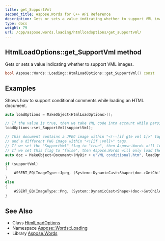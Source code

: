 ```yaml
---
title: get_SupportVml
second_title: Aspose.Words for C++ API Reference
description: Gets or sets a value indicating whether to support VML images.
type: docs
weight: 79
url: /cpp/aspose.words.loading/htmlloadoptions/get_supportvml/
---
```

## HtmlLoadOptions::get_SupportVml method


Gets or sets a value indicating whether to support VML images.

```cpp
bool Aspose::Words::Loading::HtmlLoadOptions::get_SupportVml() const
```


## Examples



Shows how to support conditional comments while loading an HTML document. 
```cpp
auto loadOptions = MakeObject<HtmlLoadOptions>();

// If the value is true, then we take VML code into account while parsing the loaded document.
loadOptions->set_SupportVml(supportVml);

// This document contains a JPEG image within "<!--[if gte vml 1]>" tags,
// and a different PNG image within "<![if !vml]>" tags.
// If we set the "SupportVml" flag to "true", then Aspose.Words will load the JPEG.
// If we set this flag to "false", then Aspose.Words will only load the PNG.
auto doc = MakeObject<Document>(MyDir + u"VML conditional.htm", loadOptions);

if (supportVml)
{
    ASSERT_EQ(ImageType::Jpeg, (System::DynamicCast<Shape>(doc->GetChild(NodeType::Shape, 0, true)))->get_ImageData()->get_ImageType());
}
else
{
    ASSERT_EQ(ImageType::Png, (System::DynamicCast<Shape>(doc->GetChild(NodeType::Shape, 0, true)))->get_ImageData()->get_ImageType());
}
```

## See Also

* Class [HtmlLoadOptions](../)
* Namespace [Aspose::Words::Loading](../../)
* Library [Aspose.Words](../../../)
